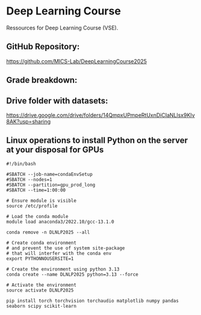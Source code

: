 # Deep Learning Course
Ressources for Deep Learning Course (VSE).

## GitHub Repository:
https://github.com/MICS-Lab/DeepLearningCourse2025

## Grade breakdown:

## Drive folder with datasets:
https://drive.google.com/drive/folders/14QmpxUPmpeRtUxnDiCIaNLlsx9KIv8AK?usp=sharing

## Linux operations to install Python on the server at your disposal for GPUs
```
#!/bin/bash

#SBATCH --job-name=condaEnvSetup
#SBATCH --nodes=1
#SBATCH --partition=gpu_prod_long
#SBATCH --time=1:00:00

# Ensure module is visible
source /etc/profile

# Load the conda module
module load anaconda3/2022.10/gcc-13.1.0

conda remove -n DLNLP2025 --all

# Create conda environment
# and prevent the use of system site-package
# that will interfer with the conda env
export PYTHONNOUSERSITE=1

# Create the environment using python 3.13
conda create --name DLNLP2025 python=3.13 --force

# Activate the environment
source activate DLNLP2025

pip install torch torchvision torchaudio matplotlib numpy pandas seaborn scipy scikit-learn
```